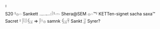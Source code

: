 𓋩  
S20 𓋩𓐍𓏏 Sankett 𓊃𓂝𓎛𓋩𓏛 Shera@SEM 𓐍𓏏™𓋩 KETTen-signet sacha saxa™ Sacret 𓋩 𓋴𓇋𓎛𓃶 => 𓋴𓍊𓐍 samnk 𓃶𓋹 Sankt 𓋘 Syrer?  